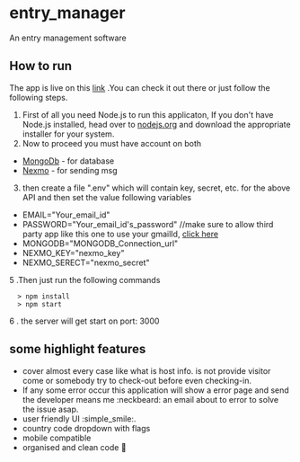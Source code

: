 # entry_manager
An entry management software



## How to run

The app is live on this [link](http://entry-manager.herokuapp.com) .You can check it out there or just follow the following steps.

1. First of all you need Node.js to run this applicaton, If you don't have Node.js installed, head over to [nodejs.org](https://nodejs.org/en/) and download the appropriate installer for your system. 
2. Now to proceed you must have account on both
  - [MongoDb](https://www.mongodb.com/cloud/atlas) - for database
  - [Nexmo](https://www.nexmo.com/) - for sending msg
3. then create a file ".env" which will contain key, secret, etc. for the above API and then set the value following variables
  - EMAIL="Your_email_id"
  - PASSWORD="Your_email_id's_password"   //make sure to allow third party app like this one to use your gmailId, [click here](https://myaccount.google.com/u/2/lesssecureapps?) 
  - MONGODB="MONGODB_Connection_url"
  - NEXMO_KEY="nexmo_key"
  - NEXMO_SERECT="nexmo_secret"

5 .Then just run the following commands
```
  > npm install 
  > npm start
```
6 . the server will get start on port: 3000 

## some highlight features

  - cover almost every case like what is host info. is not provide visitor come or somebody try to check-out before even checking-in.
  - If any some error occur this application will show a error page and send the developer means me :neckbeard: an email about to error to solve the issue asap.
  - user friendly UI :simple_smile:.
  - country code dropdown with flags
  - mobile compatible
  - organised and clean code :dancers:
